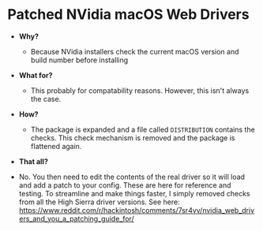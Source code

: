 # Patched NVidia macOS Web Drivers

* **Why?**
    * Because NVidia installers check the current macOS version and build number before installing

* **What for?**
    * This probably for compatability reasons. However, this isn't always the case.

* **How?**
    * The package is expanded and a file called `DISTRIBUTION` contains the checks. This check mechanism is removed and the package is flattened again.

* **That all?**
* No. You then need to edit the contents of the real driver so it will load and add a patch to your config. These are here for reference and testing. To streamline and make things faster, I simply removed checks from all the High Sierra driver versions. See here: https://www.reddit.com/r/hackintosh/comments/7sr4vv/nvidia_web_drivers_and_you_a_patching_guide_for/
